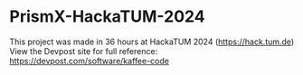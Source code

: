 # PrismX-HackaTUM-2024
This project was made in 36 hours at HackaTUM 2024 (https://hack.tum.de)
View the Devpost site for full reference: https://devpost.com/software/kaffee-code
